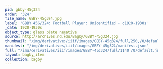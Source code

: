 ```yaml
---
pid: gbby-45g324
order: '324'
file_name: GBBY-45g324.jpg
label: 'GBBY 45G/324: Football Player: Unidentified - c1920-1930s'
_date: 1920-1930s
object_type: glass plate negative
source: http://archives.nd.edu/Bagby/GBBY-45g324.jpg
thumbnail: "/img/derivatives/iiif/images/GBBY-45g324/full/250,/0/default.jpg"
manifest: "/img/derivatives/iiif/images/GBBY-45g324/manifest.json"
full: "/img/derivatives/iiif/images/GBBY-45g324/full/1140,/0/default.jpg"
layout: bagby_item
collection: bagby
---
```

